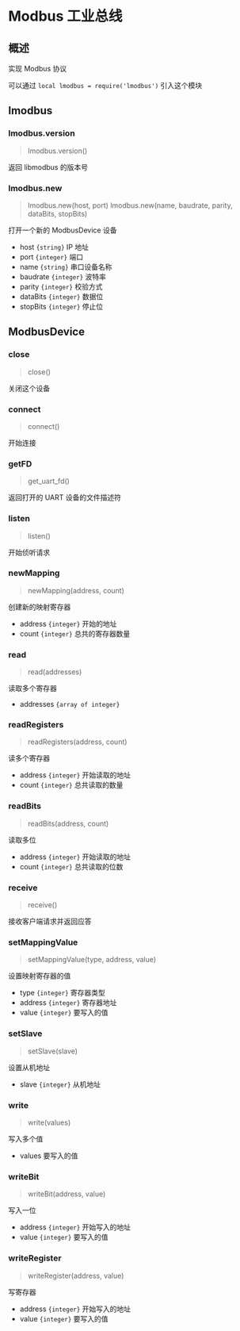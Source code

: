 # Modbus 工业总线

## 概述

实现 Modbus 协议

可以通过 `local lmodbus = require('lmodbus')` 引入这个模块

## lmodbus

### lmodbus.version

> lmodbus.version()

返回 libmodbus 的版本号

### lmodbus.new

> lmodbus.new(host, port)
> lmodbus.new(name, baudrate, parity, dataBits, stopBits)

打开一个新的 ModbusDevice 设备

- host `{string}` IP 地址
- port `{integer}` 端口
- name `{string}` 串口设备名称
- baudrate `{integer}` 波特率
- parity `{integer}` 校验方式
- dataBits `{integer}` 数据位
- stopBits `{integer}` 停止位

## ModbusDevice

### close

> close()

关闭这个设备

### connect

> connect()

开始连接

### getFD

> get_uart_fd()

返回打开的 UART 设备的文件描述符

### listen

> listen()

开始侦听请求

### newMapping

> newMapping(address, count)

创建新的映射寄存器

- address `{integer}` 开始的地址
- count `{integer}` 总共的寄存器数量

### read

> read(addresses)

读取多个寄存器

- addresses `{array of integer}`

### readRegisters

> readRegisters(address, count)

读多个寄存器

- address `{integer}` 开始读取的地址
- count `{integer}` 总共读取的数量

### readBits

> readBits(address, count)

读取多位

- address `{integer}` 开始读取的地址
- count `{integer}` 总共读取的位数

### receive

> receive()

接收客户端请求并返回应答

### setMappingValue

> setMappingValue(type, address, value)

设置映射寄存器的值

- type `{integer}` 寄存器类型
- address `{integer}` 寄存器地址
- value `{integer}` 要写入的值

### setSlave

> setSlave(slave)

设置从机地址

- slave `{integer}` 从机地址

### write

> write(values)

写入多个值

- values 要写入的值

### writeBit

> writeBit(address, value)

写入一位

- address `{integer}` 开始写入的地址
- value `{integer}` 要写入的值

### writeRegister

> writeRegister(address, value)

写寄存器

- address `{integer}` 开始写入的地址
- value `{integer}` 要写入的值
